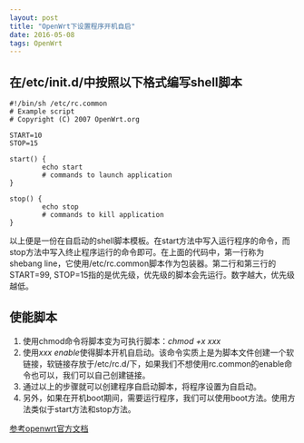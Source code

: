 ```yaml
---
layout: post
title: "OpenWrt下设置程序开机自启"
date: 2016-05-08
tags: OpenWrt
---
```


## 在/etc/init.d/中按照以下格式编写shell脚本

    #!/bin/sh /etc/rc.common
    # Example script
    # Copyright (C) 2007 OpenWrt.org
     
    START=10
    STOP=15
     
    start() {        
            echo start
            # commands to launch application
    }                 
     
    stop() {          
            echo stop
            # commands to kill application 
    }

以上便是一份在自启动的shell脚本模板。在start方法中写入运行程序的命令，而stop方法中写入终止程序运行的命令即可。在上面的代码中，第一行称为shebang line，它使用/etc/rc.common脚本作为包装器。第二行和第三行的START=99, STOP=15指的是优先级，优先级的脚本会先运行。数字越大，优先级越低。

## 使能脚本
1. 使用chmod命令将脚本变为可执行脚本：*chmod +x xxx*
2. 使用*xxx enable*使得脚本开机自启动。该命令实质上是为脚本文件创建一个软链接，软链接存放于/etc/rc.d/下，如果我们不想使用rc.common的enable命令也可以，我们可以自己创建链接。
3. 通过以上的步骤就可以创建程序自启动脚本，将程序设置为自启动。
4. 另外，如果在开机boot期间，需要运行程序，我们可以使用boot方法。使用方法类似于start方法和stop方法。


[参考openwrt官方文档](http://wiki.openwrt.org/doc/techref/initscripts)